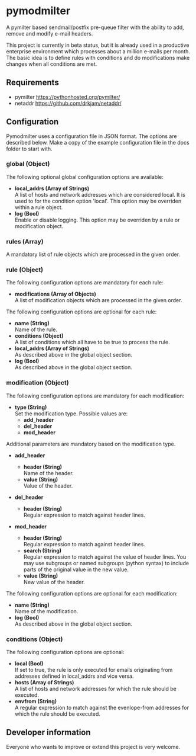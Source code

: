 # pymodmilter
A pymilter based sendmail/postfix pre-queue filter with the ability to add, remove and modify e-mail headers.

This project is currently in beta status, but it is already used in a productive enterprise environment which processes about a million e-mails per month.  
The basic idea is to define rules with conditions and do modifications make changes when all conditions are met.

## Requirements
* pymilter <https://pythonhosted.org/pymilter/>
* netaddr <https://github.com/drkjam/netaddr/>

## Configuration
Pymodmilter uses a configuration file in JSON format. The options are described below. Make a copy of the example configuration file in the docs folder to start with.  

### global (Object)
The following optional global configuration options are available:
* **local_addrs (Array of Strings)**  
  A list of hosts and network addresses which are considered local. It is used to for the condition option 'local'. This option may be overriden within a rule object.
* **log (Bool)**  
  Enable or disable logging. This option may be overriden by a rule or modification object.

### rules (Array)
A mandatory list of rule objects which are processed in the given order.

### rule (Object)
The following configuration options are mandatory for each rule:
* **modifications (Array of Objects)**  
  A list of modification objects which are processed in the given order.

The following configuration options are optional for each rule:
* **name (String)**  
  Name of the rule.
* **conditions (Object)**  
  A list of conditions which all have to be true to process the rule.
* **local_addrs (Array of Strings)**  
  As described above in the global object section.
* **log (Bool)**  
  As described above in the global object section.

### modification (Object)
The following configuration options are mandatory for each modification:
* **type (String)**  
  Set the modification type. Possible values are:
  * **add_header**
  * **del_header**
  * **mod_header**

Additional parameters are mandatory based on the modification type.
* **add_header**  
  * **header (String)**  
    Name of the header.
  * **value (String)**  
    Value of the header.

* **del_header**  
  * **header (String)**  
    Regular expression to match against header lines.

* **mod_header**  
  * **header (String)**  
    Regular expression to match against header lines.
  * **search (String)**  
    Regular expression to match against the value of header lines. You may use subgroups or named subgroups (python syntax) to include parts of the original value in the new value.
  * **value (String)**  
    New value of the header.

The following configuration options are optional for each modification:
* **name (String)**  
  Name of the modification.
* **log (Bool)**  
  As described above in the global object section.

### conditions (Object)
The following configuration options are optional:
* **local (Bool)**  
  If set to true, the rule is only executed for emails originating from addresses defined in local_addrs and vice versa.
* **hosts (Array of Strings)**  
  A list of hosts and network addresses for which the rule should be executed.
* **envfrom (String)**  
  A regular expression to match against the evenlope-from addresses for which the rule should be executed.

## Developer information
Everyone who wants to improve or extend this project is very welcome.
